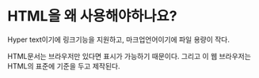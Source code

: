 # HTML을 왜 사용해야하나요?

Hyper text이기에 링크기능을 지원하고, 마크업언어이기에 파일 용량이 작다.

HTML문서는 브라우저만 있다면 표시가 가능하기 때문이다.
그리고 이 웹 브라우저는 HTML의 표준에 기준을 두고 제작된다.


